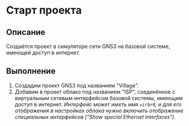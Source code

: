 # Старт проекта

## Описание

Создаётся проект в симуляторе сети GNS3 на базовой системе, имеющей доступ в интернет.

## Выполнение

1. Создадим проект GNS3 под названием "Village".
2. Добавим в проект облако под названием "ISP", соединённое с виртуальным сетевым интерфейсом базовой системы, имеющим доступ в интернет. *Интерфейс может иметь имя `virbr0`, и для его отображения в настройках облака нужно включить отображение специальных интерфейсов ("Show special Ethernet interfaces").*
